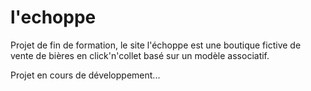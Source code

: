 # l'echoppe

Projet de fin de formation, le site l'échoppe est une boutique fictive de vente de bières en click'n'collet basé sur un modèle associatif.


Projet en cours de développement...

